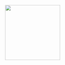 <div>
<a href="https://github.com/Gilfsantos">
<img height="180em" src "https://github-readme-stats.vercel.app/api?username=Gilfsantos&show_icons=true&theme=dracula&include_all_commits=true&count_private=true"/>
 
